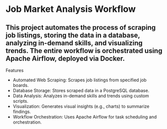 # Job Market Analysis Workflow

## This project automates the process of scraping job listings, storing the data in a database, analyzing in-demand skills, and visualizing trends. The entire workflow is orchestrated using Apache Airflow, deployed via Docker.

Features
* Automated Web Scraping: Scrapes job listings from specified job boards.
* Database Storage: Stores scraped data in a PostgreSQL database.
* Data Analysis: Analyzes in-demand skills and trends using custom scripts.
* Visualization: Generates visual insights (e.g., charts) to summarize findings.
* Workflow Orchestration: Uses Apache Airflow for task scheduling and orchestration.
